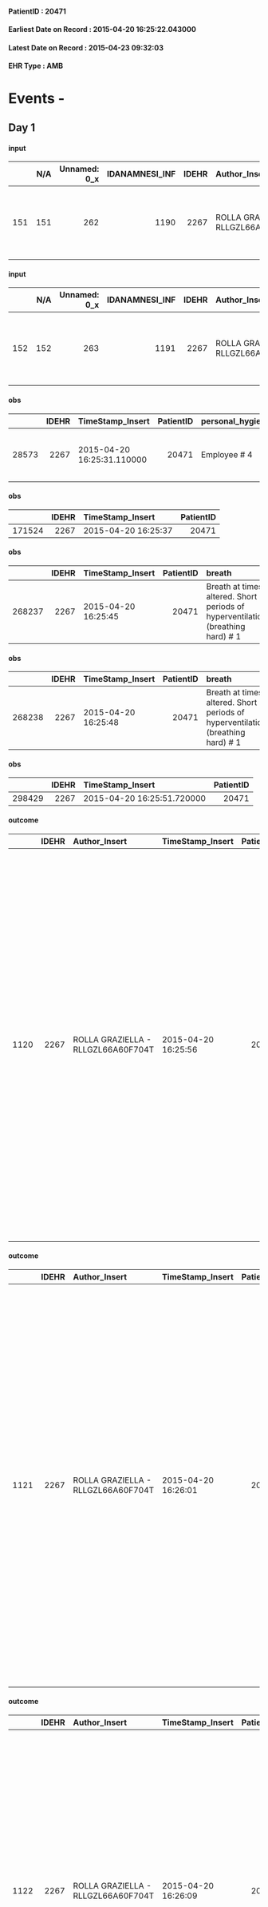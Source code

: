 
#### PatientID : 20471
#### Earliest Date on Record : 2015-04-20 16:25:22.043000
#### Latest Date on Record : 2015-04-23 09:32:03
#### EHR Type : AMB

# Events - 

## Day 1

#### input
|     |    N/A |   Unnamed: 0_x |   IDANAMNESI_INF |   IDEHR | Author_Insert                      | TimeStamp_Insert           |   IDAccess | EHRType   |   PatientID |   IDDigitalSignDocument |   Non_Rilevabile_x | Note_Non_Rilevabile_x   | cognitivo_percettivo   | sonno_riposo           | perc_salute                                                             | elimination           | rapporti_fam   | persone_vicine   | Caregiver   | Religion     |
|----:|-------:|---------------:|-----------------:|--------:|:-----------------------------------|:---------------------------|-----------:|:----------|------------:|------------------------:|-------------------:|:------------------------|:-----------------------|:-----------------------|:------------------------------------------------------------------------|:----------------------|:---------------|:-----------------|:------------|:-------------|
| 151 |    151 |            262 |             1190 |    2267 | ROLLA GRAZIELLA - RLLGZL66A60F704T | 2015-04-20 16:25:22.043000 |       6571 | AMB       |       20471 |                   55731 |                  0 | NR                      | drowsiness # 6         | daytime sleepiness # 1 | perdit√ † Performance # 0; perdit√ weight † # 1, # 3 increased asthenia | constipated bowel # 1 | is # 0         | N/A              | daughter    | Catholic # 0 |

#### input
|     |    N/A |   Unnamed: 0_x |   IDANAMNESI_INF |   IDEHR | Author_Insert                      | TimeStamp_Insert           |   IDAccess | EHRType   |   PatientID |   IDDigitalSignDocument |   Non_Rilevabile_x | Note_Non_Rilevabile_x   | cognitivo_percettivo   | sonno_riposo           | perc_salute                                                             | elimination           | rapporti_fam   | persone_vicine   | Caregiver   | Religion     |
|----:|-------:|---------------:|-----------------:|--------:|:-----------------------------------|:---------------------------|-----------:|:----------|------------:|------------------------:|-------------------:|:------------------------|:-----------------------|:-----------------------|:------------------------------------------------------------------------|:----------------------|:---------------|:-----------------|:------------|:-------------|
| 152 |    152 |            263 |             1191 |    2267 | ROLLA GRAZIELLA - RLLGZL66A60F704T | 2015-04-20 16:25:28.577000 |       6571 | AMB       |       20471 |                   55732 |                  0 | NR                      | drowsiness # 6         | daytime sleepiness # 1 | perdit√ † Performance # 0; perdit√ weight † # 1, # 3 increased asthenia | constipated bowel # 1 | is # 0         | N/A              | daughter    | Catholic # 0 |

#### obs
|       |   IDEHR | TimeStamp_Insert           |   PatientID | personal_hygiene   | urine_elimination      | mobility     | speech      | cognitive_deficit        | lack_of_appetite     | asthenia   | cachexia     | motor_performance                                                                       | mood        | diet            | cognitive_state          | feces_elimination   | consumption_help   |
|------:|--------:|:---------------------------|------------:|:-------------------|:-----------------------|:-------------|:------------|:-------------------------|:---------------------|:-----------|:-------------|:----------------------------------------------------------------------------------------|:------------|:----------------|:-------------------------|:--------------------|:-------------------|
| 28573 |    2267 | 2015-04-20 16:25:31.110000 |       20471 | Employee # 4       | With help and aids # 3 | Employee # 4 | aphasia # 3 | cognitive impairment 0 # | loss of appetite # 0 | Severe # 2 | cachexia # 0 | 20% - Patient with serious impairment of organ functions, one or irreversible pi√π # 02 | Apathy # 00 | Homogenized # 2 | confused - sometimes # 0 | Employee # 4        | # 4 employees      |

#### obs
|        |   IDEHR | TimeStamp_Insert    |   PatientID |
|-------:|--------:|:--------------------|------------:|
| 171524 |    2267 | 2015-04-20 16:25:37 |       20471 |

#### obs
|        |   IDEHR | TimeStamp_Insert    |   PatientID | breath                                                                          | consolability                                 | body_language   | facial_expression           |
|-------:|--------:|:--------------------|------------:|:--------------------------------------------------------------------------------|:----------------------------------------------|:----------------|:----------------------------|
| 268237 |    2267 | 2015-04-20 16:25:45 |       20471 | Breath at times altered. Short periods of hyperventilation (breathing hard) # 1 | Distracted or reassured by voice or touch # 1 | Relaxed # 0     | Smiling or inexpressive # 0 |

#### obs
|        |   IDEHR | TimeStamp_Insert    |   PatientID | breath                                                                          | consolability                                 | body_language   | facial_expression           |
|-------:|--------:|:--------------------|------------:|:--------------------------------------------------------------------------------|:----------------------------------------------|:----------------|:----------------------------|
| 268238 |    2267 | 2015-04-20 16:25:48 |       20471 | Breath at times altered. Short periods of hyperventilation (breathing hard) # 1 | Distracted or reassured by voice or touch # 1 | Relaxed # 0     | Smiling or inexpressive # 0 |

#### obs
|        |   IDEHR | TimeStamp_Insert           |   PatientID |
|-------:|--------:|:---------------------------|------------:|
| 298429 |    2267 | 2015-04-20 16:25:51.720000 |       20471 |

#### outcome
|      |   IDEHR | Author_Insert                      | TimeStamp_Insert    |   PatientID |   IDDigitalSignDocument |   IDPAI_VIDAS | opt_problem                                                |   opt_problem_num | opt_obiettivo                                                       |   opt_obiettivo_num | opt_stato_problema   |   opt_stato_problema_num | opt_interventi                                                                                                                                                                                                                                                                                                                                                                                                                                                                                                         |   opt_interventi_num |
|-----:|--------:|:-----------------------------------|:--------------------|------------:|------------------------:|--------------:|:-----------------------------------------------------------|------------------:|:--------------------------------------------------------------------|--------------------:|:---------------------|-------------------------:|:-----------------------------------------------------------------------------------------------------------------------------------------------------------------------------------------------------------------------------------------------------------------------------------------------------------------------------------------------------------------------------------------------------------------------------------------------------------------------------------------------------------------------|---------------------:|
| 1120 |    2267 | ROLLA GRAZIELLA - RLLGZL66A60F704T | 2015-04-20 16:25:56 |       20471 |                   55738 |          2124 | Impaired mobility † / limitation of physical movement # 27 |                 4 | Minimize the possibility of injuries. If present, maintain QoL # 47 |                   4 | Open Problem # 1     |                        1 | Implementation PAI - Program the change of position that reduces the pressure in vulnerable areas # 292; Implementation PAI - Maintain a correct position in the bed # 293; Implementation PAI - Avoid flawed positions # 294; Implementation PAI - Keep the skin well hydrated and elastic # 295; Implementation of the IAP - Medication of the lesion (s) of the skin according to the internal protocol # 298; Implementation of the PAI - Record the possible presence of caves and / or hemorrhagic lesions # 299 |                    4 |

#### outcome
|      |   IDEHR | Author_Insert                      | TimeStamp_Insert    |   PatientID |   IDDigitalSignDocument |   IDPAI_VIDAS | opt_problem                     |   opt_problem_num | opt_obiettivo                                                                                                                                                                                                   |   opt_obiettivo_num | opt_stato_problema   |   opt_stato_problema_num | opt_interventi                                                                                                                                                                                                                                                                                                                                                                                                                                                                                                                       |   opt_interventi_num |
|-----:|--------:|:-----------------------------------|:--------------------|------------:|------------------------:|--------------:|:--------------------------------|------------------:|:----------------------------------------------------------------------------------------------------------------------------------------------------------------------------------------------------------------|--------------------:|:---------------------|-------------------------:|:-------------------------------------------------------------------------------------------------------------------------------------------------------------------------------------------------------------------------------------------------------------------------------------------------------------------------------------------------------------------------------------------------------------------------------------------------------------------------------------------------------------------------------------|---------------------:|
| 1121 |    2267 | ROLLA GRAZIELLA - RLLGZL66A60F704T | 2015-04-20 16:26:01 |       20471 |                   55739 |          2125 | Deficit in the care of s√® # 25 |                 4 | Maintain the patient's dignity, where possible, by helping him or her to accept his / her limitations, evaluating himself / herself realistically and objectively (eating, washing, dressing, eliminating) # 42 |                   4 | Open Problem # 1     |                        1 | Implementation PAI - Ensuring the right privacy # 182; PAI Implementation - completely replace the attivit√ † daily life # 183; Counseling - Encourage to express feelings about the care deficit s√® # 184; Counseling - Exploring delicately his disabilit√ † ¬ † # 185; Counseling - Exploring the patient's feelings in relation to his disabilit√ † ¬ † and its need help # 186; aids - Request supply of swivel seat bathtub # 209; Information - Giving reliable information and strengthen gi√ information † ¬ † dates # 191 |                    4 |

#### outcome
|      |   IDEHR | Author_Insert                      | TimeStamp_Insert    |   PatientID |   IDDigitalSignDocument |   IDPAI_VIDAS | opt_problem                           |   opt_problem_num | opt_obiettivo                             |   opt_obiettivo_num | opt_stato_problema   |   opt_stato_problema_num | opt_interventi                                                                                                                                                                                                                                                                                                                                                                              |   opt_interventi_num |
|-----:|--------:|:-----------------------------------|:--------------------|------------:|------------------------:|--------------:|:--------------------------------------|------------------:|:------------------------------------------|--------------------:|:---------------------|-------------------------:|:--------------------------------------------------------------------------------------------------------------------------------------------------------------------------------------------------------------------------------------------------------------------------------------------------------------------------------------------------------------------------------------------|---------------------:|
| 1122 |    2267 | ROLLA GRAZIELLA - RLLGZL66A60F704T | 2015-04-20 16:26:09 |       20471 |                   55740 |          2126 | Nutrition / Hydration inadequate # 34 |                 4 | The patient hydrater√ † † adequately # 74 |                   4 | Open Problem # 1     |                        1 | Implementation PAI - Administer the drugs correctly as prescribed # 622; Counseling - Share with the patient the therapeutic path # 624; Counseling - Share with the caregiver the therapeutic path # 625; Educational - Educate the caregiver / patient to recognize / treat the symptom # 626; Informative - Inform the patient / caregiver about possible options for intervention # 627 |                    4 |

#### outcome
|      |   IDEHR | Author_Insert                      | TimeStamp_Insert    |   PatientID |   IDDigitalSignDocument |   IDPAI_VIDAS | opt_problem                                                                    |   opt_problem_num | opt_obiettivo                                  |   opt_obiettivo_num | opt_stato_problema   |   opt_stato_problema_num | opt_interventi                                                                                                                                                                                  |   opt_interventi_num |
|-----:|--------:|:-----------------------------------|:--------------------|------------:|------------------------:|--------------:|:-------------------------------------------------------------------------------|------------------:|:-----------------------------------------------|--------------------:|:---------------------|-------------------------:|:------------------------------------------------------------------------------------------------------------------------------------------------------------------------------------------------|---------------------:|
| 1123 |    2267 | ROLLA GRAZIELLA - RLLGZL66A60F704T | 2015-04-20 16:26:16 |       20471 |                   55742 |          2127 | Anticipatory Mourning (state in which the family lives in advance a loss) # 38 |                 4 | The family esprimer√ † ¬ † their mourning # 88 |                   4 | Open Problem # 1     |                        1 | Counseling - Help the family to recognize their resources # 813; PAI Implementation - Support the family # 811; Counseling - Encourage the family to express and share concerns and fears # 812 |                    4 |

#### obs
|        |   IDEHR | TimeStamp_Insert           |   PatientID |
|-------:|--------:|:---------------------------|------------:|
| 285533 |    2267 | 2015-04-20 16:26:23.987000 |       20471 |

#### obs
|        |   IDEHR | TimeStamp_Insert           |   PatientID |
|-------:|--------:|:---------------------------|------------:|
| 285534 |    2267 | 2015-04-20 16:26:28.127000 |       20471 |

#### obs
|        |   IDEHR | TimeStamp_Insert    |   PatientID | pain_freq      |
|-------:|--------:|:--------------------|------------:|:---------------|
| 171546 |    2267 | 2015-04-20 17:06:42 |       20471 | Continuous 0 # |

#### outcome
|      |   IDEHR | Author_Insert                        | TimeStamp_Insert    |   PatientID |   IDDigitalSignDocument |   IDPAI_VIDAS | opt_problem                                                            |   opt_problem_num | opt_obiettivo                                               |   opt_obiettivo_num |   opt_stato_problema_num | opt_interventi                                                                                                          |   opt_interventi_num |
|-----:|--------:|:-------------------------------------|:--------------------|------------:|------------------------:|--------------:|:-----------------------------------------------------------------------|------------------:|:------------------------------------------------------------|--------------------:|-------------------------:|:------------------------------------------------------------------------------------------------------------------------|---------------------:|
| 1129 |    2267 | FAVERO ALESSANDRA - FVRLSN45P61D266A | 2015-04-20 17:06:45 |       20471 |                   55848 |          2133 | Alteration of comfort associated with chronic pain and / or acute # 29 |                 2 | The patient riferir√ † ¬ † a satisfactory pain control # 56 |                   1 |                        3 | Counseling - Sharing with the caregiver the therapeutic path # 445; Implementing the PAI - Therapeutic adjustment # 441 |                    2 |

#### care
|       |   IDEHR | Author_Insert                        | TimeStamp_Insert    |   IDAccess | EHRType   |   PatientID |   IDTERAPIE_OUTPAT_VIDAS | ds_dose   | opt_via_di_somm   | ds_ora   | dt_data_inizio      |   opt_pregressa |   opt_somm_terapia |   opt_estemporanea |   opt_termina |   opt_somm_in_pompa | opt_farmaco                                     |
|------:|--------:|:-------------------------------------|:--------------------|-----------:|:----------|------------:|-------------------------:|:----------|:------------------|:---------|:--------------------|----------------:|-------------------:|-------------------:|--------------:|--------------------:|:------------------------------------------------|
| 25127 |    2267 | favero alessandra - fvrlsn45p61d266a | 2015-04-20 17:06:49 |       6609 | amb       |       20471 |                     1568 | 20gtt     | oral # 0 = 0      | 08 # 8   | 2015-04-13 00:00:00 |               0 |                  0 |                  0 |             0 |                   0 | dexamethasone (soldesam os gtt 0-2% gtt) # 1446 |

#### care
|       |   IDEHR | Author_Insert                        | TimeStamp_Insert    |   IDAccess | EHRType   |   PatientID |   IDTERAPIE_OUTPAT_VIDAS | ds_dose   | opt_via_di_somm   | ds_ora   | dt_data_inizio      |   opt_pregressa |   opt_somm_terapia |   opt_estemporanea |   opt_termina |   opt_somm_in_pompa | opt_farmaco                                           |
|------:|--------:|:-------------------------------------|:--------------------|-----------:|:----------|------------:|-------------------------:|:----------|:------------------|:---------|:--------------------|----------------:|-------------------:|-------------------:|--------------:|--------------------:|:------------------------------------------------------|
| 25128 |    2267 | favero alessandra - fvrlsn45p61d266a | 2015-04-20 17:06:53 |       6609 | amb       |       20471 |                     1569 | 10mg      | oral # 0 = 0      | 16 # 16  | 2015-04-20 00:00:00 |               0 |                  0 |                  0 |             0 |                   0 | morphine sulfate (10 mg oramorph 5 ml flac os) # 1604 |

#### care
|       |   IDEHR | Author_Insert                        | TimeStamp_Insert    |   IDAccess | EHRType   |   PatientID |   IDTERAPIE_OUTPAT_VIDAS |   ds_dose | opt_via_di_somm        | ds_ora          | dt_data_inizio      |   opt_pregressa |   opt_somm_terapia |   opt_estemporanea |   opt_termina |   opt_somm_in_pompa | opt_farmaco                              |
|------:|--------:|:-------------------------------------|:--------------------|-----------:|:----------|------------:|-------------------------:|----------:|:-----------------------|:----------------|:--------------------|----------------:|-------------------:|-------------------:|--------------:|--------------------:|:-----------------------------------------|
| 25129 |    2267 | favero alessandra - fvrlsn45p61d266a | 2015-04-20 17:06:56 |       6609 | amb       |       20471 |                     1570 |      5700 | subcutaneously # 3 = 3 | 03 # 3; 20 # 20 | 2015-04-13 00:00:00 |               0 |                  0 |                  0 |             0 |                   0 | fraxiparine (seleparina 5,700 iu) # 1140 |

#### care
|       |   IDEHR | Author_Insert                        | TimeStamp_Insert    |   IDAccess | EHRType   |   PatientID |   IDTERAPIE_OUTPAT_VIDAS | ds_dose   | opt_via_di_somm       | ds_ora   | dt_data_inizio      |   opt_pregressa |   opt_somm_terapia |   opt_estemporanea |   opt_termina |   opt_somm_in_pompa | opt_farmaco                        |
|------:|--------:|:-------------------------------------|:--------------------|-----------:|:----------|------------:|-------------------------:|:----------|:----------------------|:---------|:--------------------|----------------:|-------------------:|-------------------:|--------------:|--------------------:|:-----------------------------------|
| 25130 |    2267 | favero alessandra - fvrlsn45p61d266a | 2015-04-20 17:06:59 |       6609 | amb       |       20471 |                     1571 | 30mg      | intramuscular # 2 = 2 | 15 # 15  | 2015-04-20 00:00:00 |               0 |                  0 |                  0 |             0 |                   0 | ketorolac (toradol30 mg fl) # 1571 |

#### input
|       |    N/A |   IDEHR | Author_Insert                        | TimeStamp_Insert    |   IDAccess | EHRType   |   PatientID |   IDDigitalSignDocument | persone_vicine   |   Unnamed: 0_x.2 |   IDDIAGNOSI_CROSSOU |   Non_Rilevabile_x.2 |
|------:|-------:|--------:|:-------------------------------------|:--------------------|-----------:|:----------|------------:|------------------------:|:-----------------|-----------------:|---------------------:|---------------------:|
| 13130 |  13130 |    2267 | FAVERO ALESSANDRA - FVRLSN45P61D266A | 2015-04-20 20:29:23 |       6654 | AMB       |       20471 |                   56150 | N/A              |              915 |                  915 |                    0 |

#### input
|       |    N/A |   IDEHR | Author_Insert                        | TimeStamp_Insert    |   IDAccess | EHRType   |   PatientID |   IDDigitalSignDocument | persone_vicine   |   Unnamed: 0_x.2 |   IDDIAGNOSI_CROSSOU |   Non_Rilevabile_x.2 |
|------:|-------:|--------:|:-------------------------------------|:--------------------|-----------:|:----------|------------:|------------------------:|:-----------------|-----------------:|---------------------:|---------------------:|
| 13131 |  13131 |    2267 | FAVERO ALESSANDRA - FVRLSN45P61D266A | 2015-04-20 20:29:26 |       6654 | AMB       |       20471 |                   56151 | N/A              |              916 |                  916 |                    0 |

#### input
|       |    N/A |   IDEHR | Author_Insert                        | TimeStamp_Insert    |   IDAccess | EHRType   |   PatientID |   IDDigitalSignDocument | persone_vicine   |   Unnamed: 0_x.2 |   IDDIAGNOSI_CROSSOU |   Non_Rilevabile_x.2 |
|------:|-------:|--------:|:-------------------------------------|:--------------------|-----------:|:----------|------------:|------------------------:|:-----------------|-----------------:|---------------------:|---------------------:|
| 13132 |  13132 |    2267 | FAVERO ALESSANDRA - FVRLSN45P61D266A | 2015-04-20 20:29:29 |       6654 | AMB       |       20471 |                   56152 | N/A              |              917 |                  917 |                    0 |


## Day 2

#### obs
|     |   IDEHR | TimeStamp_Insert           |   PatientID | opt_hypotrophy   | opt_anxiety   | anorexia     | asthenia   | body_temp    | cognitive_state   |
|----:|--------:|:---------------------------|------------:|:-----------------|:--------------|:-------------|:-----------|:-------------|:------------------|
| 844 |    2267 | 2015-04-21 18:57:29.310000 |       20471 | Hypotrophy # 0   | Anxiety # 0   | Anorexia # 0 | Severe # 3 | Apyrexia # 0 | Polished # 2      |

#### obs
|        |   IDEHR | TimeStamp_Insert    |   PatientID | pain_freq      |
|-------:|--------:|:--------------------|------------:|:---------------|
| 171683 |    2267 | 2015-04-21 18:57:33 |       20471 | Continuous 0 # |

#### care
|       |   IDEHR | Author_Insert                        | TimeStamp_Insert    |   IDAccess | EHRType   |   PatientID |   IDTERAPIE_OUTPAT_VIDAS | ds_dose   | opt_via_di_somm   | ds_ora   | dt_data_inizio      |   opt_pregressa |   opt_somm_terapia |   opt_estemporanea |   opt_termina |   opt_somm_in_pompa | opt_farmaco                                    |
|------:|--------:|:-------------------------------------|:--------------------|-----------:|:----------|------------:|-------------------------:|:----------|:------------------|:---------|:--------------------|----------------:|-------------------:|-------------------:|--------------:|--------------------:|:-----------------------------------------------|
| 25468 |    2267 | favero alessandra - fvrlsn45p61d266a | 2015-04-21 18:57:35 |       7866 | amb       |       20471 |                     1933 | 25mg      | oral # 0 = 0      | 08 # 8   | 2015-04-21 00:00:00 |               0 |                  0 |                  0 |             0 |                   0 | prednisone (25 mg tablets deltacortene) # 1449 |

#### care
|       |   IDEHR | Author_Insert                        | TimeStamp_Insert    |   IDAccess | EHRType   |   PatientID |   IDTERAPIE_OUTPAT_VIDAS | ds_dose    | opt_via_di_somm   | ds_ora                | dt_data_inizio      |   opt_pregressa |   opt_somm_terapia |   opt_estemporanea |   opt_termina |   opt_somm_in_pompa | opt_farmaco                                                        |
|------:|--------:|:-------------------------------------|:--------------------|-----------:|:----------|------------:|-------------------------:|:-----------|:------------------|:----------------------|:--------------------|----------------:|-------------------:|-------------------:|--------------:|--------------------:|:-------------------------------------------------------------------|
| 25469 |    2267 | favero alessandra - fvrlsn45p61d266a | 2015-04-21 18:57:39 |       7866 | amb       |       20471 |                     1934 | 1 envelope | oral # 0 = 0      | 21 # 21; # 24 in need | 2015-04-21 00:00:00 |               0 |                  0 |                  0 |             0 |                   0 | + acetaminophen codeine sulfate (30 mg + 500 tachidol bust) # 1634 |

#### care
|       |   IDEHR | Author_Insert                        | TimeStamp_Insert    |   IDAccess | EHRType   |   PatientID |   IDTERAPIE_OUTPAT_VIDAS | ds_dose   | opt_via_di_somm   | ds_ora   | dt_data_inizio      |   opt_pregressa |   opt_somm_terapia |   opt_estemporanea |   opt_termina |   opt_somm_in_pompa | opt_farmaco                                 |
|------:|--------:|:-------------------------------------|:--------------------|-----------:|:----------|------------:|-------------------------:|:----------|:------------------|:---------|:--------------------|----------------:|-------------------:|-------------------:|--------------:|--------------------:|:--------------------------------------------|
| 25470 |    2267 | favero alessandra - fvrlsn45p61d266a | 2015-04-21 18:57:43 |       7866 | amb       |       20471 |                     1935 | 20 x 2    | oral # 0 = 0      | 08 # 8   | 2015-04-21 00:00:00 |               0 |                  0 |                  0 |             0 |                   0 | esomeprazole (20 mg esomeprazole cps) # 981 |

#### care
|       |   IDEHR | Author_Insert                        | TimeStamp_Insert    |   IDAccess | EHRType   |   PatientID |   IDTERAPIE_OUTPAT_VIDAS | ds_dose   | opt_via_di_somm   | ds_ora   | dt_data_inizio      |   opt_pregressa |   opt_somm_terapia |   opt_estemporanea |   opt_termina |   opt_somm_in_pompa | opt_farmaco                             |
|------:|--------:|:-------------------------------------|:--------------------|-----------:|:----------|------------:|-------------------------:|:----------|:------------------|:---------|:--------------------|----------------:|-------------------:|-------------------:|--------------:|--------------------:|:----------------------------------------|
| 25471 |    2267 | favero alessandra - fvrlsn45p61d266a | 2015-04-21 18:57:46 |       7866 | amb       |       20471 |                     1936 | 1/2 cp    | oral # 0 = 0      | 21 # 21  | 2015-04-21 00:00:00 |               0 |                  0 |                  0 |             0 |                   0 | lorazepam (tavor 2-5 mg tablets) # 1861 |

#### input
|       |    N/A |   IDEHR | Author_Insert                        | TimeStamp_Insert    |   IDAccess | EHRType   |   PatientID |   IDDigitalSignDocument | persone_vicine   |   Unnamed: 0_x.2 |   IDDIAGNOSI_CROSSOU |   Non_Rilevabile_x.2 | dt_Data_diagnosi    |
|------:|-------:|--------:|:-------------------------------------|:--------------------|-----------:|:----------|------------:|------------------------:|:-----------------|-----------------:|---------------------:|---------------------:|:--------------------|
| 13190 |  13190 |    2267 | FAVERO ALESSANDRA - FVRLSN45P61D266A | 2015-04-21 22:28:17 |       7866 | AMB       |       20471 |                   58501 | N/A              |              975 |                  975 |                    0 | 2015-04-21 00:00:00 |

#### input
|       |    N/A |   IDEHR | Author_Insert                        | TimeStamp_Insert    |   IDAccess | EHRType   |   PatientID |   IDDigitalSignDocument | persone_vicine   |   Unnamed: 0_x.2 |   IDDIAGNOSI_CROSSOU |   Non_Rilevabile_x.2 | dt_Data_diagnosi    |
|------:|-------:|--------:|:-------------------------------------|:--------------------|-----------:|:----------|------------:|------------------------:|:-----------------|-----------------:|---------------------:|---------------------:|:--------------------|
| 13191 |  13191 |    2267 | FAVERO ALESSANDRA - FVRLSN45P61D266A | 2015-04-21 22:28:20 |       7866 | AMB       |       20471 |                   58502 | N/A              |              976 |                  976 |                    0 | 2015-04-21 00:00:00 |

#### input
|       |    N/A |   IDEHR | Author_Insert                        | TimeStamp_Insert    |   IDAccess | EHRType   |   PatientID |   IDDigitalSignDocument | persone_vicine   |   Unnamed: 0_x.2 |   IDDIAGNOSI_CROSSOU |   Non_Rilevabile_x.2 | dt_Data_diagnosi    |
|------:|-------:|--------:|:-------------------------------------|:--------------------|-----------:|:----------|------------:|------------------------:|:-----------------|-----------------:|---------------------:|---------------------:|:--------------------|
| 13192 |  13192 |    2267 | FAVERO ALESSANDRA - FVRLSN45P61D266A | 2015-04-21 22:28:22 |       7866 | AMB       |       20471 |                   58503 | N/A              |              977 |                  977 |                    0 | 2015-04-21 00:00:00 |

#### obs
|        |   IDEHR | TimeStamp_Insert    |   PatientID |
|-------:|--------:|:--------------------|------------:|
| 171708 |    2267 | 2015-04-22 09:38:57 |       20471 |

#### outcome
|      |   IDEHR | Author_Insert                        | TimeStamp_Insert    |   PatientID |   IDDigitalSignDocument |   IDPAI_VIDAS | opt_problem                                               |   opt_problem_num |   opt_obiettivo_num |   opt_stato_problema_num |   opt_interventi_num |
|-----:|--------:|:-------------------------------------|:--------------------|------------:|------------------------:|--------------:|:----------------------------------------------------------|------------------:|--------------------:|-------------------------:|---------------------:|
| 1295 |    2267 | FAVERO ALESSANDRA - FVRLSN45P61D266A | 2015-04-22 09:39:01 |       20471 |                   58783 |          2301 | State anxiety, apprehension, confusion, anger, panic # 28 |                 4 |                   4 |                        3 |                    4 |

#### care
|       |   IDEHR | Author_Insert                        | TimeStamp_Insert    |   IDAccess | EHRType   |   PatientID |   IDTERAPIE_OUTPAT_VIDAS | ds_dose   | opt_via_di_somm        | ds_ora          | dt_data_inizio      |   opt_pregressa |   opt_somm_terapia |   opt_estemporanea |   opt_termina |   opt_somm_in_pompa | opt_farmaco                                    |
|------:|--------:|:-------------------------------------|:--------------------|-----------:|:----------|------------:|-------------------------:|:----------|:-----------------------|:----------------|:--------------------|----------------:|-------------------:|-------------------:|--------------:|--------------------:|:-----------------------------------------------|
| 25521 |    2267 | favero alessandra - fvrlsn45p61d266a | 2015-04-22 09:39:04 |       7906 | amb       |       20471 |                     1986 | 2mg       | subcutaneously # 3 = 3 | 08 # 8; 20 # 20 | 2015-04-22 00:00:00 |               0 |                  0 |                  0 |             0 |                   0 | haloperidol (serenase os gtt 2 mg / ml) # 1806 |

#### obs
|       |   IDEHR | TimeStamp_Insert           |   PatientID | opt_cooperation                           | opt_memory_deficit_type   | chk_ausili_presidi   | chk_ausili_incont   | opt_care_giver   | asthenia   | cachexia     | motor_performance              | agitation_behavior_freq   | mood        | diet       | cognitive_state          | consumption_help   |
|------:|--------:|:---------------------------|------------:|:------------------------------------------|:--------------------------|:---------------------|:--------------------|:-----------------|:-----------|:-------------|:-------------------------------|:--------------------------|:------------|:-----------|:-------------------------|:-------------------|
| 73776 |    2267 | 2015-04-22 14:26:51.160000 |       20471 | discomfort to the technical maneuvers # 2 | long-term # 1             | urinary catheter # 3 | absorbency # 0      | This # 0         | Severe # 2 | cachexia # 0 | bedridden, nontransferable # 5 | quiet # 0                 | Apathy # 00 | Liquid # 3 | confused - sometimes # 0 | help with # 2      |

#### obs
|        |   IDEHR | TimeStamp_Insert    |   PatientID |
|-------:|--------:|:--------------------|------------:|
| 128035 |    2267 | 2015-04-22 14:26:54 |       20471 |

#### obs
|        |   IDEHR | TimeStamp_Insert           |   PatientID |
|-------:|--------:|:---------------------------|------------:|
| 309360 |    2267 | 2015-04-22 14:26:58.223000 |       20471 |

#### outcome
|      |   IDEHR | Author_Insert                          | TimeStamp_Insert    |   PatientID |   IDDigitalSignDocument |   IDPAI_VIDAS | opt_problem                                                            |   opt_problem_num | opt_obiettivo                                                          |   opt_obiettivo_num | opt_stato_problema   |   opt_stato_problema_num | opt_interventi                                                                                                                                                                                                                   |   opt_interventi_num |
|-----:|--------:|:---------------------------------------|:--------------------|------------:|------------------------:|--------------:|:-----------------------------------------------------------------------|------------------:|:-----------------------------------------------------------------------|--------------------:|:---------------------|-------------------------:|:---------------------------------------------------------------------------------------------------------------------------------------------------------------------------------------------------------------------------------|---------------------:|
| 1318 |    2267 | FRACCHIOLLA LORENZA - FRCLNZ51S44A285A | 2015-04-22 14:27:01 |       20471 |                   59234 |          2324 | Alteration of comfort associated with chronic pain and / or acute # 29 |                 2 | The patient will understand the importance of analgesic treatment # 54 |                   4 | Open Problem # 1     |                        1 | Information - Inform the patient of the reasons why pu√≤ feel pain # 433; Information - Inform the patient of different modalit√ † treatment analgesic # 434; Counseling - Encourage the patient to express their concerns # 429 |                    4 |


## Day 3

#### care
|       |   IDEHR | Author_Insert                        | TimeStamp_Insert    |   IDAccess | EHRType   |   PatientID |   IDTERAPIE_OUTPAT_VIDAS |   ds_dose | opt_via_di_somm        | ds_ora          | dt_data_inizio      |   opt_pregressa |   opt_somm_terapia |   opt_estemporanea |   opt_termina |   opt_somm_in_pompa | opt_farmaco                                    |
|------:|--------:|:-------------------------------------|:--------------------|-----------:|:----------|------------:|-------------------------:|----------:|:-----------------------|:----------------|:--------------------|----------------:|-------------------:|-------------------:|--------------:|--------------------:|:-----------------------------------------------|
| 25705 |    2267 | favero alessandra - fvrlsn45p61d266a | 2015-04-22 22:53:49 |       8146 | amb       |       20471 |                     2178 |         1 | subcutaneously # 3 = 3 | 08 # 8; 20 # 20 | 2015-04-22 00:00:00 |               0 |                  0 |                  0 |             0 |                   0 | haloperidol (serenase os gtt 2 mg / ml) # 1806 |

#### care
|       |   IDEHR | Author_Insert                        | TimeStamp_Insert    |   IDAccess | EHRType   |   PatientID |   IDTERAPIE_OUTPAT_VIDAS |   ds_dose | opt_via_di_somm        | ds_ora          | dt_data_inizio      |   opt_pregressa |   opt_somm_terapia |   opt_estemporanea |   opt_termina |   opt_somm_in_pompa | opt_farmaco                        |
|------:|--------:|:-------------------------------------|:--------------------|-----------:|:----------|------------:|-------------------------:|----------:|:-----------------------|:----------------|:--------------------|----------------:|-------------------:|-------------------:|--------------:|--------------------:|:-----------------------------------|
| 25706 |    2267 | favero alessandra - fvrlsn45p61d266a | 2015-04-22 22:53:52 |       8146 | amb       |       20471 |                     2179 |         1 | subcutaneously # 3 = 3 | 08 # 8; 20 # 20 | 2015-04-19 00:00:00 |               0 |                  0 |                  0 |             0 |                   0 | ketorolac (toradol30 mg fl) # 1571 |

#### care
|       |   IDEHR | Author_Insert                        | TimeStamp_Insert    |   IDAccess | EHRType   |   PatientID |   IDTERAPIE_OUTPAT_VIDAS | ds_dose          | opt_via_di_somm     | ds_ora       | dt_data_inizio      |   opt_pregressa |   opt_somm_terapia |   opt_estemporanea |   opt_termina |   opt_somm_in_pompa | opt_farmaco                                   |
|------:|--------:|:-------------------------------------|:--------------------|-----------:|:----------|------------:|-------------------------:|:-----------------|:--------------------|:-------------|:--------------------|----------------:|-------------------:|-------------------:|--------------:|--------------------:|:----------------------------------------------|
| 25707 |    2267 | favero alessandra - fvrlsn45p61d266a | 2015-04-22 22:53:57 |       8146 | amb       |       20471 |                     2180 | 1 every 72 hours | transdermal # 4 = 4 | other # 2476 | 2015-04-22 00:00:00 |               0 |                  0 |                  0 |             0 |                   0 | fentanyl (durogesic tts 12 mcg / hour) # 1647 |

#### obs
|        |   IDEHR | TimeStamp_Insert    |   PatientID | pain_relief   |
|-------:|--------:|:--------------------|------------:|:--------------|
| 171815 |    2267 | 2015-04-23 09:31:55 |       20471 | 80% # 8       |

#### outcome
|      |   IDEHR | Author_Insert                        | TimeStamp_Insert    |   PatientID |   IDDigitalSignDocument |   IDPAI_VIDAS | opt_problem               |   opt_problem_num | opt_obiettivo                                                                                         |   opt_obiettivo_num | opt_stato_problema   |   opt_stato_problema_num | opt_interventi                                                                                                             |   opt_interventi_num |
|-----:|--------:|:-------------------------------------|:--------------------|------------:|------------------------:|--------------:|:--------------------------|------------------:|:------------------------------------------------------------------------------------------------------|--------------------:|:---------------------|-------------------------:|:---------------------------------------------------------------------------------------------------------------------------|---------------------:|
| 1354 |    2267 | FAVERO ALESSANDRA - FVRLSN45P61D266A | 2015-04-23 09:31:59 |       20471 |                   60842 |          3361 | Altered sleep / wake # 31 |                 4 | The patient report † † he slept satisfactorily in terms of quality ¬ † both in terms of quantity # 62 |                   4 | Open Problem # 1     |                        1 | Counseling - Sharing with the patient the therapeutic path # 522; Implementation of the PAI - Therapeutic adjustment # 519 |                    4 |

#### care
|       |   IDEHR | Author_Insert                        | TimeStamp_Insert    |   IDAccess | EHRType   |   PatientID |   IDTERAPIE_OUTPAT_VIDAS |   ds_dose | opt_via_di_somm        | ds_ora                | dt_data_inizio      |   opt_pregressa |   opt_somm_terapia |   opt_estemporanea |   opt_termina |   opt_somm_in_pompa | opt_farmaco                                |
|------:|--------:|:-------------------------------------|:--------------------|-----------:|:----------|------------:|-------------------------:|----------:|:-----------------------|:----------------------|:--------------------|----------------:|-------------------:|-------------------:|--------------:|--------------------:|:-------------------------------------------|
| 25732 |    2267 | favero alessandra - fvrlsn45p61d266a | 2015-04-23 09:32:03 |       9163 | amb       |       20471 |                     3195 |         1 | subcutaneously # 3 = 3 | 22 # 22; # 24 in need | 2015-04-22 00:00:00 |               0 |                  0 |                  0 |             0 |                   0 | acarbose (acarphage 100 mg tablets) # 1092 |


